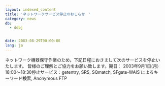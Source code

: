 ```yaml
---
layout: indexed_content
title: 'ネットワークサービス停止のおしらせ　'
category: news
db:
  - ddbj


date: 2003-08-29T00:00:00
lang: ja
---
```


ネットワーク機器保守作業のため，下記日程におきまして次のサービスを停止いたします。 皆様のご理解とご協力をお願い致します。期日： 2003年9月1日(月) 18:00～18:30停止サービス：getentry, SRS, SQmatch, SFgate-WAIS によるキーワード検索, Anonymous FTP
